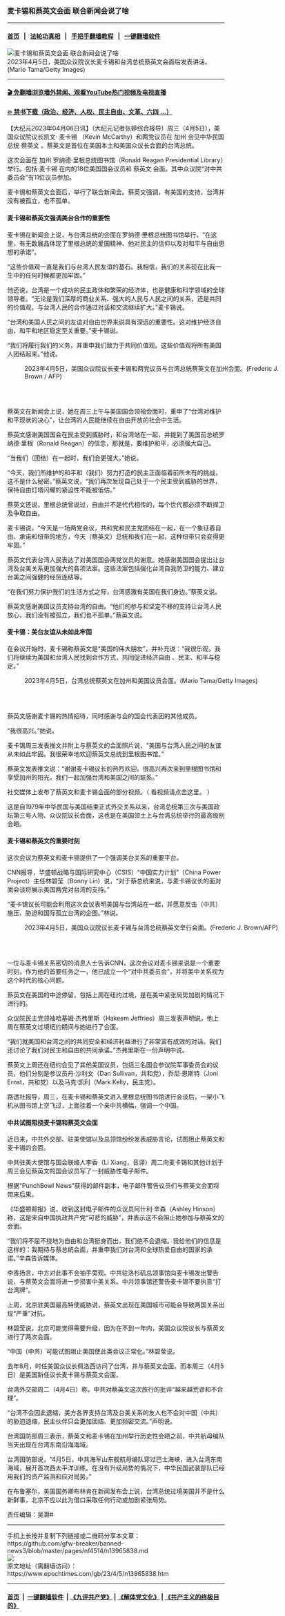 ### 麦卡锡和蔡英文会面 联合新闻会说了啥
------------------------

#### [首页](https://github.com/gfw-breaker/banned-news3/blob/master/README.md) &nbsp;&nbsp;|&nbsp;&nbsp; [法轮功真相](https://github.com/begood0513/basic/blob/master/README.md)  &nbsp;&nbsp;|&nbsp;&nbsp; [手把手翻墙教程](https://github.com/gfw-breaker/guides/wiki)  &nbsp;&nbsp;|&nbsp;&nbsp; [一键翻墙软件](https://github.com/gfw-breaker/nogfw/blob/master/README.md)  



<div><img alt="麦卡锡和蔡英文会面 联合新闻会说了啥" class="attachment-djy_600_400 size-djy_600_400 wp-post-image" src="https://i.epochtimes.com/assets/uploads/2023/04/id13965928-GettyImages-1480147087-600x400.jpg"/>
<div class="caption">
 2023年4月5日，美国众议院议长麦卡锡和台湾总统蔡英文会面后发表讲话。(Mario Tama/Getty Images)
</div></div><hr/>

#### [ 🎬  免翻墙浏览墙外禁闻、观看YouTube热门视频及电视直播](https://github.com/gfw-breaker/HelloWorld)

#### [ 💥  禁书下载（政治、经济、人权、民主自由、文革、六四 ...）](https://github.com/gfw-breaker/books/blob/master/README.md)

<div><p>
 【大纪元2023年04月06日讯】（大纪元记者张婷综合报导）周三（4月5日），美国众议院议长凯文‧
 <ok href="https://www.epochtimes.com/gb/tag/%E9%BA%A6%E5%8D%A1%E9%94%A1.html">
  麦卡锡
 </ok>
 （Kevin McCarthy）和两党议员在
 <ok href="https://www.epochtimes.com/gb/tag/%E5%8A%A0%E5%B7%9E.html">
  加州
 </ok>
 会见中华民国总统
 <ok href="https://www.epochtimes.com/gb/tag/%E8%94%A1%E8%8B%B1%E6%96%87.html">
  蔡英文
 </ok>
 。蔡英文是首位在美国本土和美国众议长会面的台湾总统。
</p>
<p>
 这次会面在
 <ok href="https://www.epochtimes.com/gb/tag/%E5%8A%A0%E5%B7%9E.html">
  加州
 </ok>
 罗纳德‧里根总统图书馆（Ronald Reagan Presidential Library）举行。包括
 <ok href="https://www.epochtimes.com/gb/tag/%E9%BA%A6%E5%8D%A1%E9%94%A1.html">
  麦卡锡
 </ok>
 在内的18位美国国会议员和
 <ok href="https://www.epochtimes.com/gb/tag/%E8%94%A1%E8%8B%B1%E6%96%87.html">
  蔡英文
 </ok>
 会面。其中众议院“对中共委员会”有11位议员参加。
</p>
<p>
 麦卡锡和蔡英文会面后，举行了联合新闻会。蔡英文强调，有美国的支持，台湾并没有被孤立，也不孤单。
</p>
<h4>
 麦卡锡和蔡英文强调美台合作的重要性
</h4>
<p>
 麦卡锡在新闻会上说，与台湾总统的会面在罗纳德‧里根总统图书馆举行，“在这里，有无数展品体现了里根总统的爱国精神、他对民主的信仰以及对和平与自由思想的承诺”。
</p>
<p>
 “这些价值观一直是我们与台湾人民友谊的基石。我相信，我们的关系现在比我一生中的任何时候都更加牢固。”
</p>
<p>
 他还说，台湾是一个成功的民主政体和繁荣的经济体，也是健康和科学领域的全球领导者。“无论是我们深厚的商业关系、强大的人民与人民之间的关系，还是共同的价值观，与台湾人民的合作通过对话和交流继续扩大。”麦卡锡说。
</p>
<p>
 “台湾和美国人民之间的友谊对自由世界来说具有深远的重要性。这对维护经济自由、和平和地区稳定至关重要。”麦卡锡说。
</p>
<p>
 “我们将履行我们的义务，并重申我们致力于共同价值观。这些价值观将所有美国人团结起来。”他说。
</p>
<figure aria-describedby="caption-attachment-13965880" class="wp-caption alignnone" id="attachment_13965880" style="width: 600px">
 <ok href="https://i.epochtimes.com/assets/uploads/2023/04/id13965880-000_33CQ23Z.jpg" target="_blank">
  <img alt="" class="size-large wp-image-13965880" src="https://i.epochtimes.com/assets/uploads/2023/04/id13965880-000_33CQ23Z-600x400.jpg"/>
 </ok>
 <br/><figcaption class="wp-caption-text" id="caption-attachment-13965880">
  2023年4月5日，美国众议院议长麦卡锡和两党议员与台湾总统蔡英文在加州会面。(Frederic J. Brown / AFP)
 </figcaption><br/>
</figure><br/>
<p>
 蔡英文在新闻会上说，她在周三上午与美国国会领袖会面时，重申了“台湾对维护和平现状的决心”，让台湾的人民能继续在自由开放的社会中生活。
</p>
<p>
 蔡英文感谢美国国会在民主受到威胁时，和台湾站在一起，并提到了美国前总统罗纳德·里根（Ronald Reagan）的信念，那就是，要维护和平，必须强大自己。
</p>
<p>
 “当我们（团结）在一起时，我们会更强大。”她说。
</p>
<p>
 “今天，我们所维护的和平和（我们）努力打造的民主正面临着前所未有的挑战，这不是什么秘密。”蔡英文说，“我们再次发现自己处于一个民主受到威胁的世界，保持自由灯塔闪耀的紧迫性不能被低估。”
</p>
<p>
 蔡英文还说，里根总统曾说过，自由并不是代代相传的，每个世代都必须不断捍卫及争取自由。
</p>
<p>
</p>
<p>
 麦卡锡说，“今天是一场两党会议，共和党和民主党团结在一起，在一个象征着自由、承诺和纽带的地方，今天（蔡英文）总统和我们在一起，这种纽带只会变得更牢固。”
</p>
<p>
 蔡英文代表台湾人民表达了对美国国会两党议员的谢意。她感谢美国国会提出让台湾及台美关系更加强大的各项法案。这些法案包括强化台湾自我防卫的能力、建立台美之间强健的经贸连结等。
</p>
<p>
 “在我们努力保护我们的生活方式之际，台湾感激有美国在我们身边。”蔡英文说。
</p>
<p>
 蔡英文感谢美国议员支持台湾的自由。“他们的参与和坚定不移的支持让台湾人民放心，我们没有被孤立，我们也不孤单。”蔡英文说。
</p>
<h4>
 麦卡锡：美台友谊从未如此牢固
</h4>
<p>
 在会议开始时，麦卡锡称蔡英文是“美国的伟大朋友”，并补充说：“我很乐观，我们将继续为美国和台湾人民找到合作方式，共同促进经济自由 、民主、和平与稳定。”
</p>
<figure aria-describedby="caption-attachment-13965933" class="wp-caption alignnone" id="attachment_13965933" style="width: 600px">
 <ok href="https://i.epochtimes.com/assets/uploads/2023/04/id13965933-GettyImages-1480104842.jpg" target="_blank">
  <img alt="" class="size-large wp-image-13965933" src="https://i.epochtimes.com/assets/uploads/2023/04/id13965933-GettyImages-1480104842-600x445.jpg"/>
 </ok>
 <br/><figcaption class="wp-caption-text" id="caption-attachment-13965933">
  2023年4月5日，台湾总统蔡英文在加州和美国议员会面。(Mario Tama/Getty Images)
 </figcaption><br/>
</figure><br/>
<p>
 蔡英文感谢麦卡锡的热情招待，同时感谢与会的国会代表团的其他成员。
</p>
<p>
 “我很高兴。”她说。
</p>
<p>
 麦卡锡周三发表推文并附上与蔡英文的会面照片说，“美国与台湾人民之间的友谊从未如此牢固。我很荣幸地欢迎蔡英文总统到里根图书馆。”
</p>
<p>
 蔡英文发表推文说：“谢谢麦卡锡议长的热烈欢迎。很高兴再次来到里根图书馆和享受加州的阳光，我们一起加强台湾和美国之间的联系。”
</p>
<p>
 社交媒体上发布了蔡英文和麦卡锡会面的部分视频。（
 <ok href="https://twitter.com/maddiegannon3/status/1643672756343681024">
  看视频请点击这里。
 </ok>
 ）
</p>
<p>
 这是自1979年中华民国与美国结束正式外交关系以来，台湾总统第三次与美国政坛第三号人物、众议院议长会面，这也是在美国领土上与台湾总统举行的最高级别会晤。
</p>
<h4>
 麦卡锡和蔡英文的重要时刻
</h4>
<p>
 这次会议为蔡英文和麦卡锡提供了一个强调美台关系的重要平台。
</p>
<p>
 CNN报导，华盛顿战略与国际研究中心（CSIS）“中国实力计划”（China Power Project）主任林碧莹（Bonny Lin）说，“对于蔡总统来说，与麦卡锡议长的面对面会谈将展示美国两党对台湾的支持。”
</p>
<p>
 “麦卡锡议长可能会利用这次会议表明美国与台湾站在一起，并愿意反击（中共）施压、胁迫和国际孤立台湾的企图。”林说。
</p>
<figure aria-describedby="caption-attachment-13965848" class="wp-caption aligncenter" id="attachment_13965848" style="width: 600px">
 <ok href="https://i.epochtimes.com/assets/uploads/2023/04/id13965848-000_33CP8E7.jpg" target="_blank">
  <img alt="" class="size-large wp-image-13965848" src="https://i.epochtimes.com/assets/uploads/2023/04/id13965848-000_33CP8E7-600x439.jpg"/>
 </ok>
 <br/><figcaption class="wp-caption-text" id="caption-attachment-13965848">
  2023年4月5日，美国众议院议长麦卡锡与台湾总统蔡英文举行会面。(Frederic J. Brown/AFP)
 </figcaption><br/>
</figure><br/>
<p>
 一位与麦卡锡关系密切的消息人士告诉CNN，这次会议对麦卡锡来说是一个重要时刻，作为他的首要任务之一，他已成立一个“对中共委员会”，并将美中关系视为这个时代的核心问题。
</p>
<p>
 蔡英文在美国的中途停留，包括上周在纽约过境，是在美中紧张局势加剧的情况下进行的。
</p>
<p>
 众议院民主党领袖哈基姆‧杰弗里斯（Hakeem Jeffries）周三发表声明说，他上周在蔡英文过境纽约期间与她进行了会面。
</p>
<p>
 “我们就美国和台湾之间的共同安全和经济利益进行了非常富有成效的对话。我们还讨论了我们对民主和自由的共同承诺。”杰弗里斯在一份声明中说。
</p>
<p>
 蔡英文上周还在纽约会见了其他美国议员，包括三名国会参议院军事委员会的议员，他们分别是参议员丹·沙利文（Dan Sullivan，共和党），乔尼·恩斯特（Joni Ernst，共和党）以及马克·凯利（Mark Kelly，民主党）。
</p>
<p>
 路透社报导，周三，在麦卡锡和蔡英文进入里根总统图书馆进行会谈后，一架小飞机从图书馆上空飞过，上面挂着一个亲中共横幅，强调一个中国。
</p>
<h4>
 中共试图阻挠麦卡锡和蔡英文会面
</h4>
<p>
 近日来，中共外交部、驻美使馆以及总领馆纷纷发表威胁言论，试图阻止蔡英文和麦卡锡的会面。
</p>
<p>
 中共驻美大使馆与国会联络人李香（Li Xiang，音译）周二向麦卡锡和其他计划于周三会见蔡英文的国会议员写了一封威胁性电子邮件。
</p>
<p>
 根据“PunchBowl News”获得的邮件副本，电子邮件警告议员们与蔡英文会面将带来后果。
</p>
<p>
 《华盛顿邮报》说，收到这封电子邮件的众议员阿什利‧辛森（Ashley Hinson）称，这是来自中国执政共产党“可悲的威胁”，并表示这不会阻止她参加与蔡英文的会面。
</p>
<p>
 “我们将不屈不挠地为自由和台湾挺身而出，我们绝不会退缩。我给他们的信息是这样的：我期待与蔡总统会面，并重申我们对台湾和全球热爱自由的国家的承诺。”辛森告诉媒体。
</p>
<p>
 李香扬言，中方对此事不会袖手旁观。中共驻洛杉矶总领事馆向麦卡锡发出警告说，与蔡英文会面将进一步损害中美关系。中共领事馆还警告麦卡锡不要执意“打台湾牌”。
</p>
<p>
 上周，北京驻美国最高特使威胁说，蔡英文出现在美国城市可能会导致两国关系出现“严重”对抗。
</p>
<p>
 林碧莹说，北京可能觉得需要升级，因为在不到一年内，美国众议院议长与蔡英文进行了两次会面。
</p>
<p>
 “中国（中共）可能试图阻止美国使此类会议正常化。”林碧莹说。
</p>
<p>
 去年8月，时任美国众议长佩洛西访问了台湾，并与蔡英文会面。而本周三（4月5日）是美国新任议长麦卡锡与蔡英文会面。
</p>
<p>
 台湾外交部周二（4月4日）称，中共对蔡英文这次旅行的批评“越来越荒谬和不合理”。
</p>
<p>
 “台湾不会因此退缩，美方各界支持台湾及台美关系的友人也不会对中国（中共）的胁迫退缩，民主伙伴只会更加团结、更加频密交流。”声明说。
</p>
<p>
 台湾国防部周三表示，蔡英文和麦卡锡在加州举行历史性会晤之前，中共航母编队当天出现在台湾东南沿海海域。
</p>
<p>
 台湾国防部说，“4月5日，中共海军山东舰航母编队穿过巴士海峡，进入台湾东南海域，展开首次西太平洋训练。在没有升级局势的情况下，中华民国武装部队已经用我们的资产监测和应对局势。”
</p>
<p>
 在布鲁塞尔，美国国务卿布林肯在新闻发布会上说，台湾总统过境美国并不是什么新鲜事，北京不应以此为借口采取任何行动或加剧紧张局势。
</p>
<p>
 责任编辑：吴灏#
</p>
</div>
<hr/>
手机上长按并复制下列链接或二维码分享本文章：<br/>
https://github.com/gfw-breaker/banned-news3/blob/master/pages/nf4514/n13965838.md <br/>
<a href='https://github.com/gfw-breaker/banned-news3/blob/master/pages/nf4514/n13965838.md'><img src='https://github.com/gfw-breaker/banned-news3/blob/master/pages/nf4514/n13965838.md.png'/></a> <br/>
原文地址（需翻墙访问）：https://www.epochtimes.com/gb/23/4/5/n13965838.htm


------------------------
#### [首页](https://github.com/gfw-breaker/banned-news3/blob/master/README.md) &nbsp;|&nbsp; [一键翻墙软件](https://github.com/gfw-breaker/nogfw/blob/master/README.md) &nbsp;| [《九评共产党》](https://github.com/gfw-breaker/9ping.md/blob/master/README.md#九评之一评共产党是什么) | [《解体党文化》](https://github.com/gfw-breaker/jtdwh.md/blob/master/README.md) | [《共产主义的终极目的》](https://github.com/gfw-breaker/gczydzjmd.md/blob/master/README.md)


<img src='http://gfw-breaker.win/banned-news3/pages/nf4514/n13965838.md' width='0px' height='0px'/>